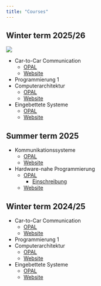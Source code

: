 ```yaml
---
title: "Courses"
---
```


## Winter term 2025/26

![](https://api.qrserver.com/v1/create-qr-code/?data=https%3A%2F%2Ffgr.github.io%2Fcourses.html&size=300x300)

- Car-to-Car Communication
  - [OPAL](https://bildungsportal.sachsen.de/opal/auth/RepositoryEntry/37109432325/CourseNode/1665023392901294008?12)
  - [Website](https://pages.github.fh-zwickau.de/whz-module-pti07730-car-to-car-comm/)
- Programmierung 1
- Computerarchitektur
  - [OPAL](https://bildungsportal.sachsen.de/opal/auth/RepositoryEntry/42396450817/CourseNode/1700796819702586008)
  - [Website](https://ca.homefgr.de/)
- Eingebettete Systeme 
  - [OPAL](https://bildungsportal.sachsen.de/opal/auth/RepositoryEntry/37109432329/CourseNode/1665023393522328008)
  - [Website](https://es.homefgr.de/)

## Summer term 2025

- Kommunikationssysteme
  - [OPAL](https://bildungsportal.sachsen.de/opal/auth/RepositoryEntry/43647336453/CourseNode/1646623739741799011)
  - [Website](https://kommsys.homefgr.de)
- Hardware-nahe Programmierung
  - [OPAL](https://bildungsportal.sachsen.de/opal/auth/RepositoryEntry/29413441536?8)
    - [Einschreibung](https://bildungsportal.sachsen.de/opal/auth/RepositoryEntry/29413441536/CourseNode/1741059223796974005)
  - [Website](https://cpp.homefgr.de)

## Winter term 2024/25

- Car-to-Car Communication
  - [OPAL](https://bildungsportal.sachsen.de/opal/auth/RepositoryEntry/37109432325/CourseNode/1665023392901294008?12)
  - [Website](https://pages.github.fh-zwickau.de/whz-module-pti07730-car-to-car-comm/)
- Programmierung 1
- Computerarchitektur
  - [OPAL](https://bildungsportal.sachsen.de/opal/auth/RepositoryEntry/42396450817/CourseNode/1700796819702586008)
  - [Website](https://ca.homefgr.de/)
- Eingebettete Systeme 
  - [OPAL](https://bildungsportal.sachsen.de/opal/auth/RepositoryEntry/37109432329/CourseNode/1665023393522328008)
  - [Website](https://es.homefgr.de/)
